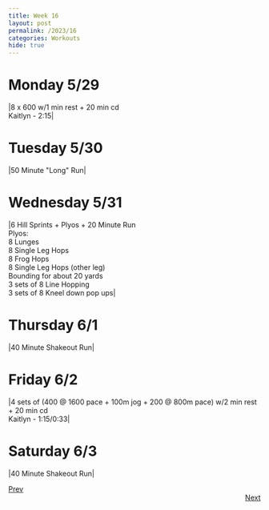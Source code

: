 ```yaml
---
title: Week 16
layout: post
permalink: /2023/16
categories: Workouts
hide: true
---
```


# Monday 5/29

|8 x 600 w/1 min rest + 20 min cd <br> Kaitlyn - 2:15|

# Tuesday 5/30

|50 Minute "Long" Run|

# Wednesday 5/31 

|6 Hill Sprints + Plyos + 20 Minute Run <br> Plyos: <br> 8 Lunges <br> 8 Single Leg Hops <br> 8 Frog Hops <br> 8 Single Leg Hops (other leg) <br> Bounding for about 20 yards <br> 3 sets of 8 Line Hopping <br> 3 sets of 8 Kneel down pop ups| 

# Thursday 6/1

|40 Minute Shakeout Run|

# Friday 6/2

|4 sets of (400 @ 1600 pace + 100m jog + 200 @ 800m pace) w/2 min rest + 20 min cd <br> Kaitlyn - 1:15/0:33|

# Saturday 6/3

|40 Minute Shakeout Run|

<div style="text-align: left"> <a href="{{site.baseurl}}/2023/15">Prev</a></div> 
<div style="text-align: right"> <a href="{{site.baseurl}}/2023/17">Next</a></div>
